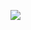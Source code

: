 ![](https://img.shields.io/badge/C++-Internet&nbsp;Relay&nbsp;Chat-red.svg?style=flat&logo=c%2B%2B)


